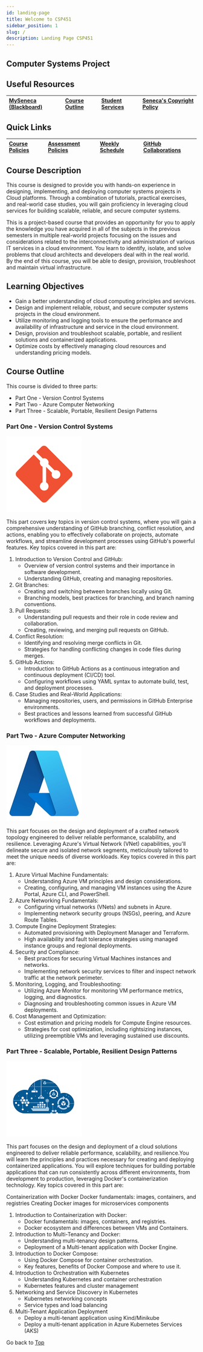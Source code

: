 ```yaml
---
id: landing-page
title: Welcome to CSP451
sidebar_position: 1
slug: /
description: Landing Page CSP451
---
```


## Computer Systems Project <a id="top"></a>

## Useful Resources

| [MySeneca (Blackboard)](https://my.senecacollege.ca/) | [Course Outline](https://apps.senecapolytechnic.ca/ssos/findOutline.do?termCode=08424&subjectCode=CSP451&schoolCode=ITAS) | [Student Services](https://www.senecapolytechnic.ca/about/policies/academics-and-student-services.html) | [Seneca's Copyright Policy](https://www.senecapolytechnic.ca/about/policies/copyright-policy.html) |
| :--- | :--- | :--- | :--- |

## Quick Links

| [Course Policies](./course-info/course-setup.md) | [Assessment Policies](./course-info/assessments.md) | [Weekly Schedule](./course-info/course-schedule.md) | [GitHub Collaborations](./course-info/collaborations.md) |
| :--- | :--- | :--- | :--- |

## Course Description

This course is designed to provide you with hands-on experience in designing, implementing, and deploying computer systems projects in Cloud platforms. Through a combination of tutorials, practical exercises, and real-world case studies, you will gain proficiency in leveraging cloud services for building scalable, reliable, and secure computer systems.

This is a project-based course that provides an opportunity for you to apply the knowledge you have acquired in all of the subjects in the previous semesters in multiple real-world projects focusing on the issues and considerations related to the interconnectivity and administration of various IT services in a cloud environment. You learn to identify, isolate, and solve problems that cloud architects and developers deal with in the real world. By the end of this course, you will be able to design, provision, troubleshoot and maintain virtual infrastructure.

## Learning Objectives

- Gain a better understanding of cloud computing principles and services.
- Design and implement reliable, robust, and secure computer systems projects in the cloud environment.
- Utilize monitoring and logging tools to ensure the performance and availability of infrastructure and service in the cloud environment.
- Design, provision and troubleshoot scalable, portable, and resilient solutions and containerized applications.
- Optimize costs by effectively managing cloud resources and understanding pricing models.

## Course Outline

This course is divided to three parts:

- Part One - Version Control Systems
- Part Two - Azure Computer Networking
- Part Three - Scalable, Portable, Resilient Design Patterns

### Part One - Version Control Systems

![git-icon](/img/about/git_icon.png)

This part covers key topics in version control systems, where you will gain a comprehensive understanding of GitHub branching, conflict resolution, and actions, enabling you to effectively collaborate on projects, automate workflows, and streamline development processes using GitHub's powerful features. Key topics covered in this part are:

1. Introduction to Version Control and GitHub:
    - Overview of version control systems and their importance in software development.
    - Understanding GitHub, creating and managing repositories.
2. Git Branches:
    - Creating and switching between branches locally using Git.
    - Branching models, best practices for branching, and branch naming conventions.
3. Pull Requests:
    - Understanding pull requests and their role in code review and collaboration.
    - Creating, reviewing, and merging pull requests on GitHub.
4. Conflict Resolution:
    - Identifying and resolving merge conflicts in Git.
    - Strategies for handling conflicting changes in code files during merges.
5. GitHub Actions:
    - Introduction to GitHub Actions as a continuous integration and continuous deployment (CI/CD) tool.
    - Configuring workflows using YAML syntax to automate build, test, and deployment processes.
6. Case Studies and Real-World Applications:
    - Managing repositories, users, and permissions in GitHub Enterprise environments.
    - Best practices and lessons learned from successful GitHub workflows and deployments.

### Part Two - Azure Computer Networking

![azure-icon](/img/about/azure_icon.jpg)

This part focuses on the design and deployment of a crafted network topology engineered to deliver reliable performance, scalability, and resilience. Leveraging Azure's Virtual Network (VNet) capabilities, you'll delineate secure and isolated network segments, meticulously tailored to meet the unique needs of diverse workloads. Key topics covered in this part are:

1. Azure Virtual Machine Fundamentals:
    - Understanding Azure VM principles and design considerations.
    - Creating, configuring, and managing VM instances using the Azure Portal, Azure CLI, and PowerShell.
2. Azure Networking Fundamentals:
    - Configuring virtual networks (VNets) and subnets in Azure.
    - Implementing network security groups (NSGs), peering, and Azure Route Tables.
3. Compute Engine Deployment Strategies:
    - Automated provisioning with Deployment Manager and Terraform.
    - High availability and fault tolerance strategies using managed instance groups and regional deployments.
4. Security and Compliance:
    - Best practices for securing Virtual Machines instances and networks.
    - Implementing network security services to filter and inspect network traffic at the network perimeter.
5. Monitoring, Logging, and Troubleshooting:
    - Utilizing Azure Monitor for monitoring VM performance metrics, logging, and diagnostics.
    - Diagnosing and troubleshooting common issues in Azure VM deployments.
6. Cost Management and Optimization:
    - Cost estimation and pricing models for Compute Engine resources.
    - Strategies for cost optimization, including rightsizing instances, utilizing preemptible VMs and leveraging sustained use discounts.

### Part Three - Scalable, Portable, Resilient Design Patterns

![azure-icon](/img/about/k8s_icon.png)

This part focuses on the design and deployment of a cloud solutions engineered to deliver reliable performance, scalability, and resilience.You will learn the principles and practices necessary for creating and deploying containerized applications. You will explore techniques for building portable applications that can run consistently across different environments, from development to production, leveraging Docker's containerization technology. Key topics covered in this part are:


Containerization with Docker
Docker fundamentals: images, containers, and registries
Creating Docker images for microservices components

1. Introduction to Containerization with Docker:
    - Docker fundamentals: images, containers, and registries.
    - Docker ecosystem and differences between VMs and Containers.
2. Introduction to Multi-Tenancy and Docker:
    - Understanding multi-tenancy design patterns.
    - Deployment of a Multi-tenant application with Docker Engine.
3. Introduction to Docker Compose:
    - Using Docker Compose for container orchestration.
    - Key features, benefits of Docker Compose and where to use it.
4. Introduction to Orchestration with Kubernetes
    - Understanding Kubernetes and container orchestration
    - Kubernetes features and cluster management
5. Networking and Service Discovery in Kubernetes
    - Kubernetes networking concepts
    - Service types and load balancing
6. Multi-Tenant Application Deployment
    - Deploy a multi-tenant application using Kind/Minikube
    - Deploy a multi-tenant application in Azure Kubernetes Services (AKS)


Go back to [Top](#top)
